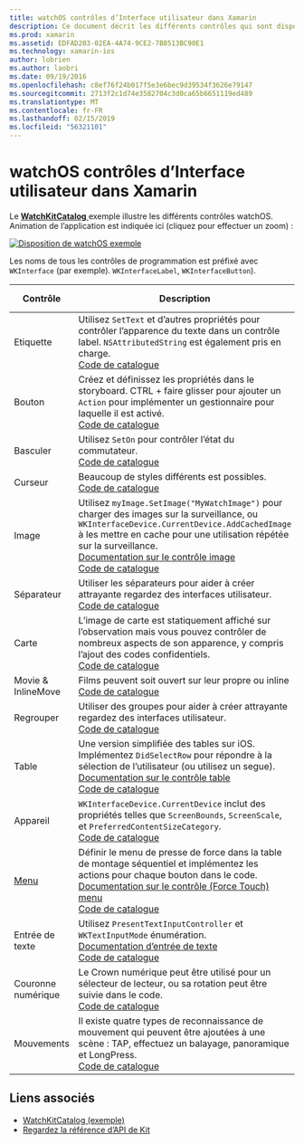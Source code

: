 ```yaml
---
title: watchOS contrôles d’Interface utilisateur dans Xamarin
description: Ce document décrit les différents contrôles qui sont disponibles pour une utilisation dans les interfaces utilisateur de watchOS. Elle fournit une description des étiquettes, boutons, commutateurs, curseurs, images, les séparateurs, mappages et bien plus encore.
ms.prod: xamarin
ms.assetid: EDFAD203-02EA-4A74-9CE2-7B8513BC90E1
ms.technology: xamarin-ios
author: lobrien
ms.author: laobri
ms.date: 09/19/2016
ms.openlocfilehash: c8ef76f24b017f5e3e6bec9d39534f3626e79147
ms.sourcegitcommit: 2713f2c1d74e3582704c3d0ca65b6651119ed489
ms.translationtype: MT
ms.contentlocale: fr-FR
ms.lasthandoff: 02/15/2019
ms.locfileid: "56321101"
---
```

# <a name="watchos-user-interface-controls-in-xamarin"></a>watchOS contrôles d’Interface utilisateur dans Xamarin

Le [ **WatchKitCatalog** ](https://github.com/xamarin/monotouch-samples/tree/master/watchOS/WatchKitCatalog) exemple illustre les différents contrôles watchOS. Animation de l’application est indiquée ici (cliquez pour effectuer un zoom) :

[![](images/storyboard-sml.png "Disposition de watchOS exemple")](images/storyboard.png#lightbox)

Les noms de tous les contrôles de programmation est préfixé avec `WKInterface` (par exemple). `WKInterfaceLabel`, `WKInterfaceButton`).

|Contrôle|Description|Capture d'écran|
|---|---|---|
|Etiquette|Utilisez `SetText` et d’autres propriétés pour contrôler l’apparence du texte dans un contrôle label. `NSAttributedString` est également pris en charge.<br />[Code de catalogue](https://github.com/xamarin/ios-samples/blob/master/watchOS/WatchKitCatalog/WatchKit3Extension/LabelDetailController.cs)|![](Images/label.png)|
|Bouton|Créez et définissez les propriétés dans le storyboard. CTRL + faire glisser pour ajouter un `Action` pour implémenter un gestionnaire pour laquelle il est activé.<br />[Code de catalogue](https://github.com/xamarin/ios-samples/blob/master/watchOS/WatchKitCatalog/WatchKit3Extension/ButtonDetailController.cs)|![](Images/button.png)|
|Basculer|Utilisez `SetOn` pour contrôler l’état du commutateur.<br />[Code de catalogue](https://github.com/xamarin/ios-samples/blob/master/watchOS/WatchKitCatalog/WatchKit3Extension/SwitchDetailController.cs)|![](Images/switch.png)|
|Curseur|Beaucoup de styles différents est possibles.<br />[Code de catalogue](https://github.com/xamarin/ios-samples/blob/master/watchOS/WatchKitCatalog/WatchKit3Extension/SliderDetailController.cs)|![](Images/slider.png)|
|Image|Utilisez `myImage.SetImage("MyWatchImage")` pour charger des images sur la surveillance, ou `WKInterfaceDevice.CurrentDevice.AddCachedImage` à les mettre en cache pour une utilisation répétée sur la surveillance.<br />[Documentation sur le contrôle image](~/ios/watchos/user-interface/image.md)<br />[Code de catalogue](https://github.com/xamarin/ios-samples/blob/master/watchOS/WatchKitCatalog/WatchKit3Extension/ImageDetailController.cs)|![](Images/image.png)|
|Séparateur|Utiliser les séparateurs pour aider à créer attrayante regardez des interfaces utilisateur.<br />[Code de catalogue](https://github.com/xamarin/ios-samples/blob/master/watchOS/WatchKitCatalog/WatchKit3Extension/SeparatorDetailController.cs)|![](Images/separator.png)| 
|Carte|L’image de carte est statiquement affiché sur l’observation mais vous pouvez contrôler de nombreux aspects de son apparence, y compris l’ajout des codes confidentiels.<br />[Code de catalogue](https://github.com/xamarin/ios-samples/blob/master/watchOS/WatchKitCatalog/WatchKit3Extension/MapDetailController.cs)|![](Images/map.png)|
|Movie & InlineMove|Films peuvent soit ouvert sur leur propre ou inline<br />[Code de catalogue](https://github.com/xamarin/ios-samples/blob/master/watchOS/WatchKitCatalog/WatchKit3Extension/MovieDetailController.cs)|![](Images/movie.png)|
|Regrouper|Utiliser des groupes pour aider à créer attrayante regardez des interfaces utilisateur.<br />[Code de catalogue](https://github.com/xamarin/ios-samples/blob/master/watchOS/WatchKitCatalog/WatchKit3Extension/GroupDetailController.cs)|![](Images/group.png)|
|Table|Une version simplifiée des tables sur iOS. Implémentez `DidSelectRow` pour répondre à la sélection de l’utilisateur (ou utilisez un segue).<br />[Documentation sur le contrôle table](~/ios/watchos/user-interface/table.md)<br />[Code de catalogue](https://github.com/xamarin/ios-samples/blob/master/watchOS/WatchKitCatalog/WatchKit3Extension/Table%20Detail%20Controller/TableDetailController.cs)|![](Images/table.png)|
|Appareil|`WKInterfaceDevice.CurrentDevice` inclut des propriétés telles que `ScreenBounds`, `ScreenScale`, et `PreferredContentSizeCategory`.<br />[Code de catalogue](https://github.com/xamarin/ios-samples/blob/master/watchOS/WatchKitCatalog/WatchKit3Extension/DeviceDetailController.cs)|![](Images/device.png)|
|[Menu](~/ios/watchos/user-interface/menu.md)|Définir le menu de presse de force dans la table de montage séquentiel et implémentez les actions pour chaque bouton dans le code.<br />[Documentation sur le contrôle (Force Touch) menu](~/ios/watchos/user-interface/menu.md)<br />[Code de catalogue](https://github.com/xamarin/ios-samples/blob/master/watchOS/WatchKitCatalog/WatchKit3Extension/ControllerDetailController.cs)|![](Images/controller.png)|
|Entrée de texte|Utilisez `PresentTextInputController` et `WKTextInputMode` énumération.<br />[Documentation d’entrée de texte](~/ios/watchos/user-interface/text-input.md)<br />[Code de catalogue](https://github.com/xamarin/ios-samples/blob/master/watchOS/WatchKitCatalog/WatchKit3Extension/TextInputController.cs)|![](Images/textinput.png)|
|Couronne numérique|Le Crown numérique peut être utilisé pour un sélecteur de lecteur, ou sa rotation peut être suivie dans le code.<br />[Code de catalogue](https://github.com/xamarin/ios-samples/blob/master/watchOS/WatchKitCatalog/WatchKit3Extension/CrownDetailController.cs)|![](Images/digital-crown.png)|
|Mouvements|Il existe quatre types de reconnaissance de mouvement qui peuvent être ajoutées à une scène : TAP, effectuez un balayage, panoramique et LongPress.<br />[Code de catalogue](https://github.com/xamarin/ios-samples/blob/master/watchOS/WatchKitCatalog/WatchKit3Extension/GestureDetailController.cs)|![](Images/gestures.png)|


## <a name="related-links"></a>Liens associés

- [WatchKitCatalog (exemple)](https://developer.xamarin.com/samples/monotouch/watchOS/WatchKitCatalog/)
- [Regardez la référence d’API de Kit](xref:WatchKit)
